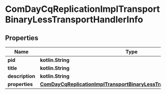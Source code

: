 
# ComDayCqReplicationImplTransportBinaryLessTransportHandlerInfo

## Properties
Name | Type | Description | Notes
------------ | ------------- | ------------- | -------------
**pid** | **kotlin.String** |  |  [optional]
**title** | **kotlin.String** |  |  [optional]
**description** | **kotlin.String** |  |  [optional]
**properties** | [**ComDayCqReplicationImplTransportBinaryLessTransportHandlerProperties**](ComDayCqReplicationImplTransportBinaryLessTransportHandlerProperties.md) |  |  [optional]



